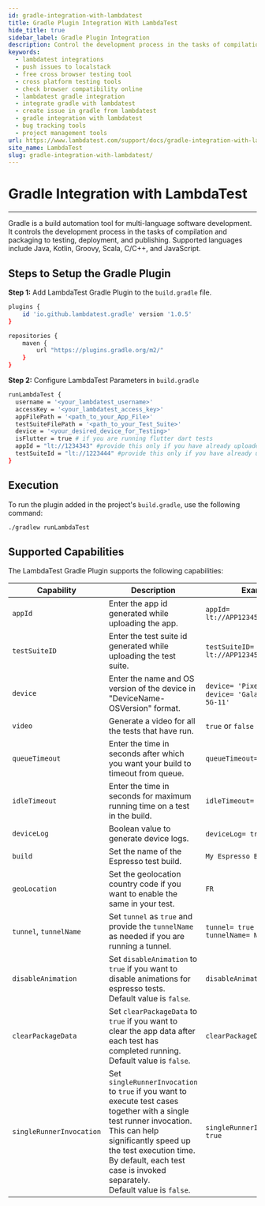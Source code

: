 ```yaml
---
id: gradle-integration-with-lambdatest
title: Gradle Plugin Integration With LambdaTest
hide_title: true
sidebar_label: Gradle Plugin Integration
description: Control the development process in the tasks of compilation and packaging to testing, deployment, and publishing with LambdaTest integration
keywords:
  - lambdatest integrations
  - push issues to localstack
  - free cross browser testing tool
  - cross platform testing tools
  - check browser compatibility online
  - lambdatest gradle integration
  - integrate gradle with lambdatest
  - create issue in gradle from lambdatest
  - gradle integration with lambdatest
  - bug tracking tools
  - project management tools
url: https://www.lambdatest.com/support/docs/gradle-integration-with-lambdatest/
site_name: LambdaTest
slug: gradle-integration-with-lambdatest/
---
```


<script type="application/ld+json"
    dangerouslySetInnerHTML={{ __html: JSON.stringify({
       "@context": "https://schema.org",
        "@type": "BreadcrumbList",
        "itemListElement": [{
          "@type": "ListItem",
          "position": 1,
          "name": "LambdaTest",
          "item": "https://www.lambdatest.com"
        },{
          "@type": "ListItem",
          "position": 2,
          "name": "Support",
          "item": "https://www.lambdatest.com/support/docs/"
        },{
          "@type": "ListItem",
          "position": 3,
          "name": "Gradle Integration",
          "item": "https://www.lambdatest.com/support/docs/gradle-integration-with-lambdatest/"
        }]
      })
    }}
></script>

# Gradle Integration with LambdaTest
***

Gradle is a build automation tool for multi-language software development. It controls the development process in the tasks of compilation and packaging to testing, deployment, and publishing. Supported languages include Java, Kotlin, Groovy, Scala, C/C++, and JavaScript.

<div className="ytframe"> 
<div className="youtube" data-embed="as5IU-UjtAg">
    <div className="play-button"></div>
</div>
</div>

## Steps to Setup the Gradle Plugin

**Step 1:** Add LambdaTest Gradle Plugin to the `build.gradle` file.

```bash
plugins {
    id 'io.github.lambdatest.gradle' version '1.0.5'
}

repositories {
    maven {
        url "https://plugins.gradle.org/m2/"
    }
}
```

**Step 2:** Configure LambdaTest Parameters in `build.gradle`

```bash
runLambdaTest {
  username = '<your_lambdatest_username>'
  accessKey = '<your_lambdatest_access_key>'
  appFilePath = '<path_to_your_App_File>'
  testSuiteFilePath = '<path_to_your_Test_Suite>'
  device = '<your_desired_device_for_Testing>'
  isFlutter = true # if you are running flutter dart tests
  appId = "lt://1234343" #provide this only if you have already uploaded the app
  testSuiteId = "lt://1223444" #provide this only if you have already uploaded the app
}
```

## Execution

To run the plugin added in the project's `build.gradle`, use the following command:

```bash
./gradlew runLambdaTest
```

## Supported Capabilities

The LambdaTest Gradle Plugin supports the following capabilities:

| Capability | Description | Example |
|------------|-------------|---------|
| `appId` | Enter the app id generated while uploading the app. | `appId= lt://APP123456789123456789` |
| `testSuiteID` | Enter the test suite id generated while uploading the test suite. | `testSuiteID= lt://APP123456789123456789` |
| `device` | Enter the name and OS version of the device in "DeviceName-OSVersion" format. | `device= 'Pixel 3 XL-9'` or `device= 'Galaxy S21 Ultra 5G-11'` |
| `video` | Generate a video for all the tests that have run. | `true` or `false` |
| `queueTimeout`| Enter the time in seconds after which you want your build to timeout from queue. | `queueTimeout= 300` |
| `idleTimeout` | Enter the time in seconds for maximum running time on a test in the build. | `idleTimeout= 120`|
| `deviceLog` | Boolean value to generate device logs. | `deviceLog= true` or `false` |
| `build` | Set the name of the Espresso test build. | `My Espresso Build` |
| `geoLocation` | Set the geolocation country code if you want to enable the same in your test. | `FR` |
| `tunnel`, `tunnelName`| Set `tunnel` as `true` and provide the `tunnelName` as needed if you are running a tunnel.  | `tunnel= true` <br /> `tunnelName= NewTunnel`|
| `disableAnimation` | Set `disableAnimation` to `true` if you want to disable animations for espresso tests. <br /> Default value is `false`. | `disableAnimation= false`|
| `clearPackageData` | Set `clearPackageData` to `true` if you want to clear the app data after each test has completed running. <br /> Default value is `false`. | `clearPackageData= false` |
| `singleRunnerInvocation` | Set `singleRunnerInvocation` to `true` if you want to execute test cases together with a single test runner invocation. <br /> This can help significantly speed up the test execution time. By default, each test case is invoked separately. <br /> Default value is `false`.| `singleRunnerInvocation= true` | 

